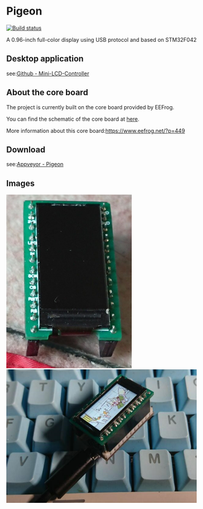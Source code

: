 # Pigeon
[![Build status](https://ci.appveyor.com/api/projects/status/dknss50comsbu9fj?svg=true)](https://ci.appveyor.com/project/mo10/stm32-mini-lcd)

A 0.96-inch full-color display using USB protocol and based on STM32F042

## Desktop application
see:[Github - Mini-LCD-Controller](https://github.com/mo10/Mini-LCD-Controller)

## About the core board

The project is currently built on the core board provided by EEFrog.

You can find the schematic of the core board at [here](./Hardware/stm32f042_Mini_Sch.pdf).

More information about this core board:https://www.eefrog.net/?p=449

## Download
see:[Appveyor - Pigeon](https://ci.appveyor.com/project/mo10/stm32-mini-lcd/build/artifacts)

## Images
![1.png](./Images/1.png)
![2.png](./Images/2.png)
